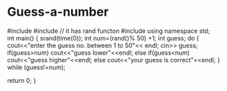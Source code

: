 # Guess-a-number
#include<iostream>
#include<cstdlib> // it has rand functon
#include<ctime> 
using namespace std;  
int main()
{
    srand(time(0));
    int num=(rand()% 50) +1;
    int guess;
    do
    {
        cout<<"enter the guess no. between 1 to 50"<< endl;
        cin>> guess;
        if(guess>num)
          cout<<"guess lower"<<endl;
        else if(guess<num)
           cout<<"guess higher"<<endl;
        else
          cout<<"your guess is correct"<<endl;
    } while (guess!=num);
    
return 0;
}
